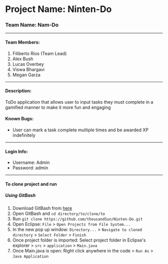 # Project Name: Ninten-Do
<h3>Team Name: Nam-Do</h3>

<hr>

<h4>Team Members:</h4>
<ol>
  <li>Filiberto Rios (Team Lead)</li>
  <li>Alex Bush</li>
  <li>Lucas Overbey</li>
  <li>Viswa Bhargavi</li>
  <li>Megan Garza</li>
</ol>

<hr>

<h4>Description:</h4>
<p>ToDo application that allows user to input tasks they must complete in a gamified manner to make it more fun and engaging</p>

<h4>Known Bugs:</h4>
<ul>
  <li>User can mark a task complete multiple times and be awarded XP indefinitely</li>
</ul>

<hr>

<h4>Login Info:</h4>
<ul>
  <li>Username: Admin</li>
  <li>Password: admin</li>
</ul>

<hr>

<h4>To clone project and run</h4>
<h5>Using GitBash</h5>
<ol>
  <li>Download GitBash from <a href="https://git-scm.com/downloads" target="_blank" rel="noreferrer noopener">here</a></li>
  <li>Open GitBash and <code>cd directory/to/clone/to</code></li>
  <li>Run <code>git clone https://github.com/thousandSun/Ninten-Do.git</code></li>
  <li>Open Eclipse: <code>File</code> > <code>Open Projects from File System...</code></li>
  <li>In the new pop up window: <code>Directory...</code> > <code>Navigate to cloned directory</code> > <code>Select Folder</code> > <code>Finish</code></li>
  <li>Once project folder is imported: Select project folder in Eclipse's explorer > <code>src</code> > <code>application</code> > <code>Main.java</code></li>
  <li>Once Main.java is open: Right click anywhere in the code > <code>Run As</code> > <code>Java Application</code></li>
</ol>
